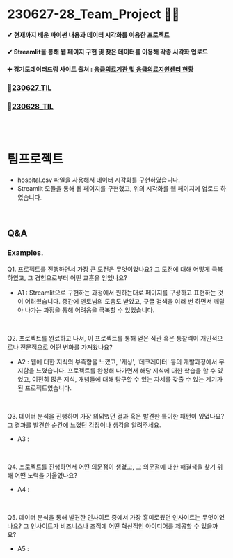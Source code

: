 # 230627-28_Team_Project 🐍💪

#### ✔ 현재까지 배운 파이썬 내용과 데이터 시각화를 이용한 프로젝트

#### ✔ Streamlit을 통해 웹 페이지 구현 및 찾은 데이터를 이용해 각종 시각화 업로드

#### ➕ 경기도데이터드림 사이트 출처 : [응급의료기관 및 응급의료지원센터 현황](https://data.gg.go.kr/portal/data/service/selectServicePage.do?page=1&rows=10&sortColumn=&sortDirection=&infId=MB714IBPDSE5OPNIMW0V27143432&infSeq=1&order=&loc=&HOSPTL_NM_CENTER_NM=&REFINE_ROADNM_ADDR=&REFINE_LOTNO_ADDR=)
### 🔗[230627_TIL](https://github.com/aaingyunii/Bootcamp_TIL/issues/15)
### 🔗[230628_TIL](https://github.com/aaingyunii/Bootcamp_TIL/issues/16)


<br><br>
# 팀프로젝트 
- hospital.csv 파일을 사용해서 데이터 시각화를 구현하였습니다.
- Streamlit 모듈을 통해 웹 페이지를 구현했고, 위의 시각화를 웹 페이지에 업로드 하였습니다.
  
<br>
 
## Q&A
### Examples.

Q1. 프로젝트를 진행하면서 가장 큰 도전은 무엇이었나요? 그 도전에 대해 어떻게 극복하였고, 그 경험으로부터 어떤 교훈을 얻었나요?<br>

- A1 : Streamlit으로 구현하는 과정에서 원하는대로 페이지를 구성하고 표현하는 것이 어려웠습니다. 중간에 멘토님의 도움도 받았고, 구글 검색을 여러 번 하면서
깨달아 나가는 과정을 통해 어려움을 극복할 수 있었습니다.
<br>

Q2. 프로젝트를 완료하고 나서, 이 프로젝트를 통해 얻은 직관 혹은 통찰력이 개인적으로나 전문적으로 어떤 변화를 가져왔나요?<br>

- A2 : 웹에 대한 지식의 부족함을 느꼈고, '캐싱', '데코레이터' 등의 개발과정에서 무지함을 느꼈습니다. 프로젝트를 완성해 나가면서 해당 지식에 대한 학습을 할 수 있었고,
여전히 많은 지식, 개념들에 대해 탐구할 수 있는 자세를 갖출 수 있는 계기가 된 프로젝트였습니다.
<br>

Q3. 데이터 분석을 진행하며 가장 의외였던 결과 혹은 발견한 특이한 패턴이 있었나요? 그 결과를 발견한 순간에 느꼈던 감정이나 생각을 알려주세요.<br>

- A3 : 
<br>

Q4. 프로젝트를 진행하면서 어떤 의문점이 생겼고, 그 의문점에 대한 해결책을 찾기 위해 어떤 노력을 기울였나요?<br>

- A4 : 
<br>

Q5. 데이터 분석을 통해 발견한 인사이트 중에서 가장 흥미로웠던 인사이트는 무엇이었나요? 그 인사이트가 비즈니스나 조직에 어떤 혁신적인 아이디어를 제공할 수 있을까요?<br>

- A5 : 
<br>
